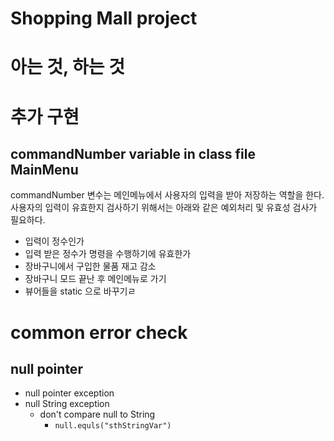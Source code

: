 # Shopping Mall project

# 아는 것, 하는 것

# 추가 구현
## commandNumber variable in class file MainMenu
commandNumber 변수는 메인메뉴에서 사용자의 입력을 받아 저장하는 역할을 한다.사용자의 입력이 유효한지 검사하기 위해서는 아래와 같은 예외처리 및 유효성 검사가 필요하다.

- 입력이 정수인가
- 입력 받은 정수가 명령을 수행하기에 유효한가 
- 장바구니에서 구입한 물품 재고 감소
- 장바구니 모드 끝난 후 메인메뉴로 가기
- 뷰어들을 static 으로 바꾸기ㄹ

# common error check
## null pointer
- null pointer exception
- null String exception
    - don't compare null to String
        - ```null.equls("sthStringVar")```